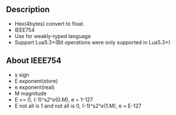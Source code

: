 ## Description
- Hex(4bytes) convert to float.
- IEEE754
- Use for weakly-typed language
- Support Lua5.3+(Bit operations were only supported in Lua5.3+)
## About IEEE754
- s sign
- E exponent(store)
- e exponent(real)
- M magnitude
- E == 0, (-1)^s*2^e*(0.M), e = 1-127
- E not all is 1 and not all is 0, (-1)^s*2^e*(1.M), e = E-127